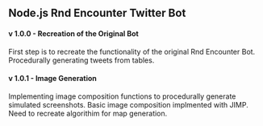 ## Node.js Rnd Encounter Twitter Bot

#### v 1.0.0 - Recreation of the Original Bot
First step is to recreate the functionality of the original Rnd Encounter Bot.
Procedurally generating tweets from tables.

#### v 1.0.1 - Image Generation
Implementing image composition functions to procedurally generate simulated screenshots.
Basic image composition implmented with JIMP. Need to recreate algorithim for map generation.